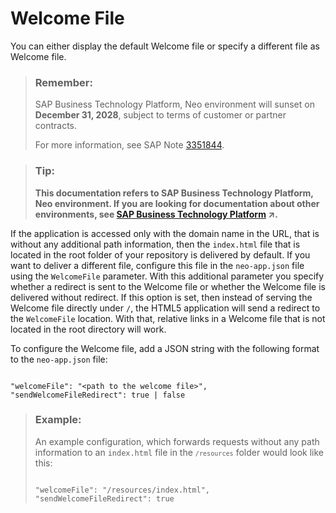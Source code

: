 <!-- loio4e9d92ea8da0400fb40849d4b7bfc560 -->

# Welcome File

You can either display the default Welcome file or specify a different file as Welcome file.

> ### Remember:  
> SAP Business Technology Platform, Neo environment will sunset on **December 31, 2028**, subject to terms of customer or partner contracts.
> 
> For more information, see SAP Note [3351844](https://me.sap.com/notes/3351844).

> ### Tip:  
> **This documentation refers to SAP Business Technology Platform, Neo environment. If you are looking for documentation about other environments, see [SAP Business Technology Platform](https://help.sap.com/viewer/65de2977205c403bbc107264b8eccf4b/Cloud/en-US/6a2c1ab5a31b4ed9a2ce17a5329e1dd8.html "SAP Business Technology Platform (SAP BTP) is an integrated offering comprised of the following technology portfolios: application development; process automation; integration; data, analytics, and enterprise planning; artificial intelligence. The platform offers users the ability to turn data into business value, compose end-to-end business processes, connect entire IT landscapes, and personalize, build and extend SAP applications. This reduces the overall total cost of ownership maintaining SAP landscapes and third-party software across end-to-end business processes.") :arrow_upper_right:.**

If the application is accessed only with the domain name in the URL, that is without any additional path information, then the `index.html` file that is located in the root folder of your repository is delivered by default. If you want to deliver a different file, configure this file in the `neo-app.json` file using the `WelcomeFile` parameter. With this additional parameter you specify whether a redirect is sent to the Welcome file or whether the Welcome file is delivered without redirect. If this option is set, then instead of serving the Welcome file directly under `/`, the HTML5 application will send a redirect to the `WelcomeFile` location. With that, relative links in a Welcome file that is not located in the root directory will work.

To configure the Welcome file, add a JSON string with the following format to the `neo-app.json` file:

```

"welcomeFile": "<path to the welcome file>",
"sendWelcomeFileRedirect": true | false
```

> ### Example:  
> An example configuration, which forwards requests without any path information to an `index.html` file in the <code><code>/resources</code></code> folder would look like this:
> 
> ```
> 
> "welcomeFile": "/resources/index.html",
> "sendWelcomeFileRedirect": true
> ```

